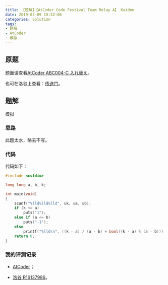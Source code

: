 ```yaml
---
title: 【题解】【AtCoder Code Festival Team Relay A】 Kaiden
date: 2019-02-09 15:52:06
categories: Solution
tags:
- 题解
- AtCoder
- 模拟
---
```


## 原题

题面请查看[AtCoder ABC004-C 入れ替え](https://cf17-relay-open.contest.atcoder.jp/tasks/relay2_a)。

也可在洛谷上查看：[传送门](https://www.luogu.org/problemnew/show/AT3626)。

## 题解

模拟

<!-- more -->

### 思路

此题太水，略去不写。

### 代码

代码如下：

```cpp
#include <cstdio>

long long a, b, k;

int main(void)
{
    scanf("%lld%lld%lld", &k, &a, &b);
    if (k <= a)
        puts("1");
    else if (a <= b)
        puts("-1");
    else
        printf("%lld\n", ((k - a) / (a - b) + bool((k - a) % (a - b))) << 1 | 1);
    return 0;
}
```

### 我的评测记录

- [AtCoder](https://cf17-relay-open.contest.atcoder.jp/submissions/4201707)；

- [洛谷 R16137986](https://www.luogu.org/recordnew/show/16137986)。
